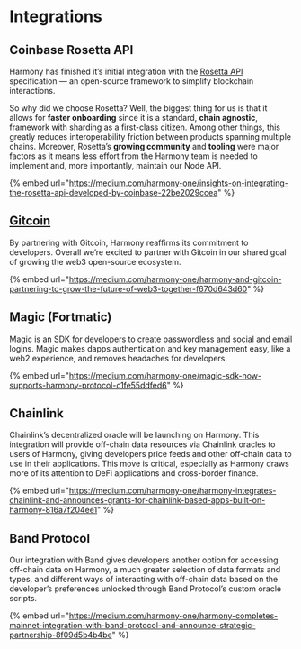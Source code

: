 # Integrations

## Coinbase Rosetta API

Harmony has finished it’s initial integration with the [Rosetta API](https://www.rosetta-api.org/) specification — an open-source framework to simplify blockchain interactions. 

So why did we choose Rosetta? Well, the biggest thing for us is that it allows for **faster onboarding** since it is a standard, **chain agnostic**, framework with sharding as a first-class citizen. Among other things, this greatly reduces interoperability friction between products spanning multiple chains. Moreover, Rosetta’s **growing community** and **tooling** were major factors as it means less effort from the Harmony team is needed to implement and, more importantly, maintain our Node API.

{% embed url="https://medium.com/harmony-one/insights-on-integrating-the-rosetta-api-developed-by-coinbase-22be2029ccea" %}

## [Gitcoin](https://gitcoin.co/harmony-one)

By partnering with Gitcoin, Harmony reaffirms its commitment to developers. Overall we’re excited to partner with Gitcoin in our shared goal of growing the web3 open-source ecosystem.

{% embed url="https://medium.com/harmony-one/harmony-and-gitcoin-partnering-to-grow-the-future-of-web3-together-f670d643d60" %}

## Magic \(Fortmatic\)

Magic is an SDK for developers to create passwordless and social and email logins. Magic makes dapps authentication and key management easy, like a web2 experience, and removes headaches for developers.

{% embed url="https://medium.com/harmony-one/magic-sdk-now-supports-harmony-protocol-c1fe55ddfed6" %}

## Chainlink

Chainlink’s decentralized oracle will be launching on Harmony. This integration will provide off-chain data resources via Chainlink oracles to users of Harmony, giving developers price feeds and other off-chain data to use in their applications. This move is critical, especially as Harmony draws more of its attention to DeFi applications and cross-border finance.

{% embed url="https://medium.com/harmony-one/harmony-integrates-chainlink-and-announces-grants-for-chainlink-based-apps-built-on-harmony-816a7f204ee1" %}

## Band Protocol

Our integration with Band gives developers another option for accessing off-chain data on Harmony, a much greater selection of data formats and types, and different ways of interacting with off-chain data based on the developer’s preferences unlocked through Band Protocol’s custom oracle scripts.

{% embed url="https://medium.com/harmony-one/harmony-completes-mainnet-integration-with-band-protocol-and-announce-strategic-partnership-8f09d5b4b4be" %}

